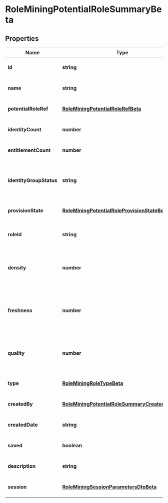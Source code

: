 # RoleMiningPotentialRoleSummaryBeta

## Properties

Name | Type | Description | Notes
------------ | ------------- | ------------- | -------------
**id** | **string** | Id of the potential role | [optional] [default to undefined]
**name** | **string** | Name of the potential role | [optional] [default to undefined]
**potentialRoleRef** | [**RoleMiningPotentialRoleRefBeta**](RoleMiningPotentialRoleRefBeta.md) |  | [optional] [default to undefined]
**identityCount** | **number** | The number of identities in a potential role. | [optional] [default to undefined]
**entitlementCount** | **number** | The number of entitlements in a potential role. | [optional] [default to undefined]
**identityGroupStatus** | **string** | The status for this identity group which can be \&quot;REQUESTED\&quot; or \&quot;OBTAINED\&quot; | [optional] [default to undefined]
**provisionState** | [**RoleMiningPotentialRoleProvisionStateBeta**](RoleMiningPotentialRoleProvisionStateBeta.md) |  | [optional] [default to undefined]
**roleId** | **string** | ID of the provisioned role in IIQ or IDN.  Null if this potential role has not been provisioned. | [optional] [default to undefined]
**density** | **number** | The density metric (0-100) of this potential role. Higher density values indicate higher similarity amongst the identities. | [optional] [default to undefined]
**freshness** | **number** | The freshness metric (0-100) of this potential role. Higher freshness values indicate this potential role is more distinctive compared to existing roles. | [optional] [default to undefined]
**quality** | **number** | The quality metric (0-100) of this potential role. Higher quality values indicate this potential role has high density and freshness. | [optional] [default to undefined]
**type** | [**RoleMiningRoleTypeBeta**](RoleMiningRoleTypeBeta.md) |  | [optional] [default to undefined]
**createdBy** | [**RoleMiningPotentialRoleSummaryCreatedByBeta**](RoleMiningPotentialRoleSummaryCreatedByBeta.md) |  | [optional] [default to undefined]
**createdDate** | **string** | The date-time when this potential role was created. | [optional] [default to undefined]
**saved** | **boolean** | The potential role\&#39;s saved status | [optional] [default to false]
**description** | **string** | Description of the potential role | [optional] [default to undefined]
**session** | [**RoleMiningSessionParametersDtoBeta**](RoleMiningSessionParametersDtoBeta.md) |  | [optional] [default to undefined]

